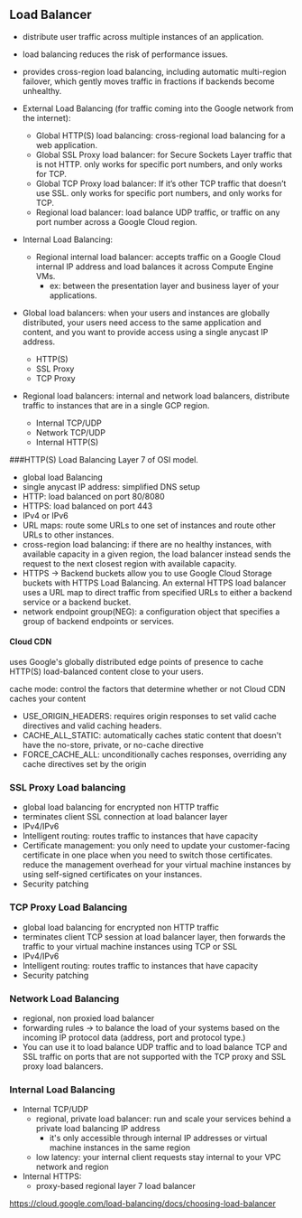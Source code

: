 ## Load Balancer

- distribute user traffic across multiple instances of an application.
- load balancing reduces the risk of performance issues.
- provides cross-region load balancing, including automatic multi-region failover, which gently moves traffic in fractions if backends become unhealthy.

- External Load Balancing (for traffic coming into the Google network from the internet):
  - Global HTTP(S) load balancing: cross-regional load balancing for a web application.
  - Global SSL Proxy load balancer: for Secure Sockets Layer traffic that is not HTTP. only works for specific port numbers, and only works for TCP.
  - Global TCP Proxy load balancer: If it’s other TCP traffic that doesn’t use SSL. only works for specific port numbers, and only works for TCP.
  - Regional load balancer: load balance UDP traffic, or traffic on any port number across a Google Cloud region.
- Internal Load Balancing:
  - Regional internal load balancer: accepts traffic on a Google Cloud internal IP address and load balances it across Compute Engine VMs.
    - ex: between the presentation layer and business layer of your applications.

- Global load balancers: when your users and instances are globally distributed, your users need access to the same application and content, and you want to provide access using a single anycast IP address.
  - HTTP(S)
  - SSL Proxy
  - TCP Proxy
- Regional load balancers: internal and network load balancers, distribute traffic to instances that are in a single GCP region.
  - Internal TCP/UDP
  - Network TCP/UDP
  - Internal HTTP(S)

###HTTP(S) Load Balancing
Layer 7 of OSI model.
- global load Balancing
- single anycast IP address: simplified DNS setup
- HTTP: load balanced on port 80/8080
- HTTPS: load balanced on port 443
- IPv4 or IPv6
- URL maps: route some URLs to one set of instances and route other URLs to other instances.
- cross-region load balancing: if there are no healthy instances, with available capacity in a given region, the load balancer instead sends the request to the next closest region with available capacity.
- HTTPS -> Backend buckets allow you to use Google Cloud Storage buckets with HTTPS Load Balancing. An external HTTPS load balancer uses a URL map to direct traffic from specified URLs to either a backend service or a backend bucket.
- network endpoint group(NEG): a configuration object that specifies a group of backend endpoints or services.

#### Cloud CDN
uses Google's globally distributed edge points of presence to cache HTTP(S) load-balanced content close to your users.

cache mode: control the factors that determine whether or not Cloud CDN caches your content
- USE_ORIGIN_HEADERS: requires origin responses to set valid cache directives and valid caching headers.
- CACHE_ALL_STATIC: automatically caches static content that doesn't have the no-store, private, or no-cache directive
- FORCE_CACHE_ALL: unconditionally caches responses, overriding any cache directives set by the origin

### SSL Proxy Load balancing
- global load balancing for encrypted non HTTP traffic
- terminates client SSL connection at load balancer layer
- IPv4/IPv6
- Intelligent routing: routes traffic to instances that have capacity
- Certificate management: you only need to update your customer-facing certificate in one place when you need to switch those certificates. reduce the management overhead for your virtual machine instances by using self-signed certificates on your instances.
- Security patching

### TCP Proxy Load Balancing
- global load balancing for encrypted non HTTP traffic
- terminates client TCP session at load balancer layer, then forwards the traffic to your virtual machine instances using TCP or SSL
- IPv4/IPv6
- Intelligent routing: routes traffic to instances that have capacity
- Security patching

### Network Load Balancing
- regional, non proxied load balancer
- forwarding rules -> to balance the load of your systems based on the incoming IP protocol data (address, port and protocol type.)
- You can use it to load balance UDP traffic and to load balance TCP and SSL traffic on ports that are not supported with the TCP proxy and SSL proxy load balancers.

### Internal Load Balancing
- Internal TCP/UDP
  - regional, private load balancer: run and scale your services behind a private load balancing IP address
    - it's only accessible through internal IP addresses or virtual machine instances in the same region
  - low latency: your internal client requests stay internal to your VPC network and region
- Internal HTTPS:
  - proxy-based regional layer 7 load balancer

https://cloud.google.com/load-balancing/docs/choosing-load-balancer
